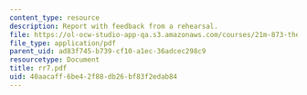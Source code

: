 ```yaml
---
content_type: resource
description: Report with feedback from a rehearsal.
file: https://ol-ocw-studio-app-qa.s3.amazonaws.com/courses/21m-873-theater-arts-topics-suburbia-january-iap-2008/40aacaff6be42f88db26bf83f2edab84_rr7.pdf
file_type: application/pdf
parent_uid: ad83f745-b739-cf10-a1ec-36adcec298c9
resourcetype: Document
title: rr7.pdf
uid: 40aacaff-6be4-2f88-db26-bf83f2edab84
---
```

